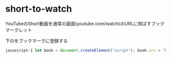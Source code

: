 # short-to-watch

YouTubeのShort動画を通常の画面(youtube.com/watch)のURLに飛ばすブックマークレット

下のをブックマークに登録する
```javascript
javascript:{ let book = document.createElement("script"); book.src = "https://e6nlaq.github.io/short-to-watch/jump.js"; document.body.appendChild(book)};
```
